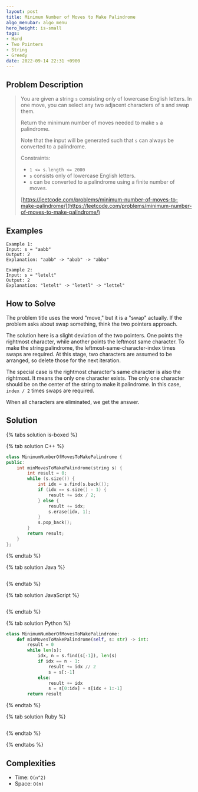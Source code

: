 ```yaml
---
layout: post
title: Minimum Number of Moves to Make Palindrome
algo_menubar: algo_menu
hero_height: is-small
tags:
- Hard
- Two Pointers
- String
- Greedy
date: 2022-09-14 22:31 +0900
---
```


## Problem Description
> You are given a string `s` consisting only of lowercase English letters.
> In one move, you can select any two adjacent characters of s and swap them.
>
> Return the minimum number of moves needed to make `s` a palindrome.
>
> Note that the input will be generated such that `s` can always be converted to a palindrome.
>
> Constraints:
> - `1 <= s.length <= 2000`
> - `s` consists only of lowercase English letters.
> - `s` can be converted to a palindrome using a finite number of moves.
>
> [https://leetcode.com/problems/minimum-number-of-moves-to-make-palindrome/](https://leetcode.com/problems/minimum-number-of-moves-to-make-palindrome/)

## Examples
```
Example 1:
Input: s = "aabb"
Output: 2
Explanation: "aabb" -> "abab" -> "abba"
```

```
Example 2:
Input: s = "letelt"
Output: 2
Explanation: "letelt" -> "letetl" -> "lettel"
```

## How to Solve
The problem title uses the word "move," but it is a "swap" actually.
If the problem asks about swap something, think the two pointers approach.

The solution here is a slight deviation of the two pointers.
One points the rightmost character, while another points the leftmost same character.
To make the string palindrome, the leftmost-same-character-index times swaps are required.
At this stage, two characters are assumed to be arranged, so delete those for the next iteration.

The special case is the rightmost character's same character is also the rightmost.
It means the only one character exists.
The only one character should be on the center of the string to make it palindrome.
In this case, `index / 2` times swaps are required.

When all characters are eliminated, we get the answer.

## Solution

{% tabs solution is-boxed %}

{% tab solution C++ %}
```cpp
class MinimumNumberOfMovesToMakePalindrome {
public:
    int minMovesToMakePalindrome(string s) {
        int result = 0;
        while (s.size()) {
            int idx = s.find(s.back());
            if (idx == s.size() - 1) {
                result += idx / 2;
            } else {
                result += idx;
                s.erase(idx, 1);
            }
            s.pop_back();
        }
        return result;
    }
};
```
{% endtab %}

{% tab solution Java %}
```java

```
{% endtab %}

{% tab solution JavaScript %}
```js

```
{% endtab %}

{% tab solution Python %}
```python
class MinimumNumberOfMovesToMakePalindrome:
    def minMovesToMakePalindrome(self, s: str) -> int:
        result = 0
        while len(s):
            idx, n = s.find(s[-1]), len(s)
            if idx == n - 1:
                result += idx // 2
                s = s[:-1]
            else:
                result += idx
                s = s[0:idx] + s[idx + 1:-1]
        return result
```
{% endtab %}

{% tab solution Ruby %}
```ruby

```
{% endtab %}

{% endtabs %}


## Complexities
- Time: `O(n^2)`
- Space: `O(n)`
 
